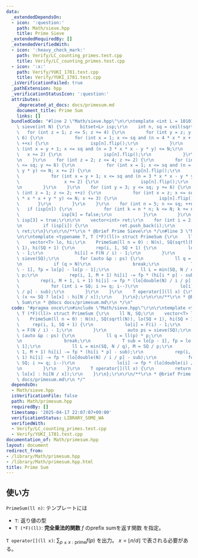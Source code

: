 ```yaml
---
data:
  _extendedDependsOn:
  - icon: ':question:'
    path: Math/sieve.hpp
    title: Prime Sieve
  _extendedRequiredBy: []
  _extendedVerifiedWith:
  - icon: ':heavy_check_mark:'
    path: Verify/LC_counting_primes.test.cpp
    title: Verify/LC_counting_primes.test.cpp
  - icon: ':x:'
    path: Verify/YUKI_1781.test.cpp
    title: Verify/YUKI_1781.test.cpp
  _isVerificationFailed: true
  _pathExtension: hpp
  _verificationStatusIcon: ':question:'
  attributes:
    _deprecated_at_docs: docs/primesum.md
    document_title: Prime Sum
    links: []
  bundledCode: "#line 2 \"Math/sieve.hpp\"\n\r\ntemplate <int L = 101010101> vector<int>\
    \ sieve(int N) {\r\n    bitset<L> isp;\r\n    int n, sq = ceil(sqrt(N));\r\n \
    \   for (int z = 1; z <= 5; z += 4) {\r\n        for (int y = z; y <= sq; y +=\
    \ 6) {\r\n            for (int x = 1; x <= sq and (n = 4 * x * x + y * y) <= N;\
    \ ++x) {\r\n                isp[n].flip();\r\n            }\r\n            for\
    \ (int x = y + 1; x <= sq and (n = 3 * x * x - y * y) <= N;\r\n              \
    \   x += 2) {\r\n                isp[n].flip();\r\n            }\r\n        }\r\
    \n    }\r\n    for (int z = 2; z <= 4; z += 2) {\r\n        for (int y = z; y\
    \ <= sq; y += 6) {\r\n            for (int x = 1; x <= sq and (n = 3 * x * x +\
    \ y * y) <= N; x += 2) {\r\n                isp[n].flip();\r\n            }\r\n\
    \            for (int x = y + 1; x <= sq and (n = 3 * x * x - y * y) <= N;\r\n\
    \                 x += 2) {\r\n                isp[n].flip();\r\n            }\r\
    \n        }\r\n    }\r\n    for (int y = 3; y <= sq; y += 6) {\r\n        for\
    \ (int z = 1; z <= 2; ++z) {\r\n            for (int x = z; x <= sq and (n = 4\
    \ * x * x + y * y) <= N; x += 3) {\r\n                isp[n].flip();\r\n     \
    \       }\r\n        }\r\n    }\r\n    for (int n = 5; n <= sq; ++n)\r\n     \
    \   if (isp[n]) {\r\n            for (int k = n * n; k <= N; k += n * n) {\r\n\
    \                isp[k] = false;\r\n            }\r\n        }\r\n    isp[2] =\
    \ isp[3] = true;\r\n\r\n    vector<int> ret;\r\n    for (int i = 2; i <= N; i++)\r\
    \n        if (isp[i]) {\r\n            ret.push_back(i);\r\n        }\r\n    return\
    \ ret;\r\n}\r\n\r\n/**\r\n * @brief Prime Sieve\r\n */\n#line 3 \"Math/primesum.hpp\"\
    \n\r\ntemplate <typename T, T (*F)(ll)> struct PrimeSum {\r\n    ll N, SQ;\r\n\
    \    vector<T> lo, hi;\r\n    PrimeSum(ll n = 0) : N(n), SQ(sqrtl(N)), lo(SQ +\
    \ 1), hi(SQ + 1) {\r\n        rep(i, 1, SQ + 1) {\r\n            lo[i] = F(i)\
    \ - 1;\r\n            hi[i] = F(N / i) - 1;\r\n        }\r\n        auto ps =\
    \ sieve(SQ);\r\n        for (auto &p : ps) {\r\n            ll q = ll(p) * p;\r\
    \n            if (q > N)\r\n                break;\r\n            T sub = lo[p\
    \ - 1], fp = lo[p] - lo[p - 1];\r\n            ll L = min(SQ, N / q), M = SQ /\
    \ p;\r\n            rep(i, 1, M + 1) hi[i] -= fp * (hi[i * p] - sub);\r\n    \
    \        rep(i, M + 1, L + 1) hi[i] -= fp * (lo[double(N) / i / p] - sub);\r\n\
    \            for (int i = SQ; i >= q; i--)\r\n                lo[i] -= fp * (lo[double(i)\
    \ / p] - sub);\r\n        }\r\n    }\r\n    T operator[](ll x) {\r\n        return\
    \ (x <= SQ ? lo[x] : hi[N / x]);\r\n    }\r\n};\r\n\r\n/**\r\n * @brief Prime\
    \ Sum\r\n * @docs docs/primesum.md\r\n */\n"
  code: "#pragma once\r\n#include \"Math/sieve.hpp\"\r\n\r\ntemplate <typename T,\
    \ T (*F)(ll)> struct PrimeSum {\r\n    ll N, SQ;\r\n    vector<T> lo, hi;\r\n\
    \    PrimeSum(ll n = 0) : N(n), SQ(sqrtl(N)), lo(SQ + 1), hi(SQ + 1) {\r\n   \
    \     rep(i, 1, SQ + 1) {\r\n            lo[i] = F(i) - 1;\r\n            hi[i]\
    \ = F(N / i) - 1;\r\n        }\r\n        auto ps = sieve(SQ);\r\n        for\
    \ (auto &p : ps) {\r\n            ll q = ll(p) * p;\r\n            if (q > N)\r\
    \n                break;\r\n            T sub = lo[p - 1], fp = lo[p] - lo[p -\
    \ 1];\r\n            ll L = min(SQ, N / q), M = SQ / p;\r\n            rep(i,\
    \ 1, M + 1) hi[i] -= fp * (hi[i * p] - sub);\r\n            rep(i, M + 1, L +\
    \ 1) hi[i] -= fp * (lo[double(N) / i / p] - sub);\r\n            for (int i =\
    \ SQ; i >= q; i--)\r\n                lo[i] -= fp * (lo[double(i) / p] - sub);\r\
    \n        }\r\n    }\r\n    T operator[](ll x) {\r\n        return (x <= SQ ?\
    \ lo[x] : hi[N / x]);\r\n    }\r\n};\r\n\r\n/**\r\n * @brief Prime Sum\r\n * @docs\
    \ docs/primesum.md\r\n */"
  dependsOn:
  - Math/sieve.hpp
  isVerificationFile: false
  path: Math/primesum.hpp
  requiredBy: []
  timestamp: '2025-04-17 22:07:07+09:00'
  verificationStatus: LIBRARY_SOME_WA
  verifiedWith:
  - Verify/LC_counting_primes.test.cpp
  - Verify/YUKI_1781.test.cpp
documentation_of: Math/primesum.hpp
layout: document
redirect_from:
- /library/Math/primesum.hpp
- /library/Math/primesum.hpp.html
title: Prime Sum
---
```

## 使い方

`PrimeSum(ll n)`: テンプレートには
* `T`: 返り値の型
* `T (*F)(ll)`: **完全乗法的関数** $f$ のprefix sumを返す関数
を指定。

`T operator[](ll x)`: $\sum_{p \leq x:\mbox{prime}} f(p)$ を出力。 $x=\lfloor n/d \rfloor$ で表される必要がある。